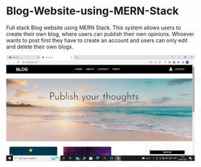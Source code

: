 # Blog-Website-using-MERN-Stack
Full stack Blog website using MERN Stack. This system allows users to create their own blog, where users can publish their own opinions. Whoever wants to post first they have to create an account and users can only edit and delete their own blogs.

![KEEP_APP!](images/blog1.png)
